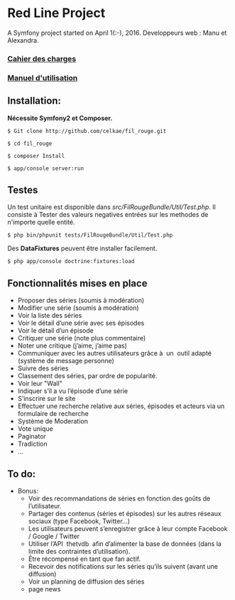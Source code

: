 
Red Line Project
================

A Symfony project started on April 1(:-), 2016.
Developpeurs web : Manu et Alexandra.

### [Cahier des charges](https://github.com/Celkae/fil_rouge/blob/master/cahier_des_charges.pdf)


### [Manuel d'utilisation](https://github.com/Celkae/fil_rouge/blob/master/doc/user-doc-0.md)


## Installation:

**Nécessite Symfony2 et Composer.**

`$ Git clone http://github.com/celkae/fil_rouge.git`

`$ cd fil_rouge`

`$ composer Install`

`$ app/console server:run`

## Testes

Un test unitaire est disponible dans *src/FilRougeBundle/Util/Test.php*.
Il consiste à Tester des valeurs negatives entrées sur les methodes de n'importe quelle entité.

`$ php bin/phpunit tests/FilRougeBundle/Util/Test.php`

Des **DataFixtures** peuvent être installer facilement.

`$ php app/console doctrine:fixtures:load`

## Fonctionnalités mises en place

* Proposer des séries (soumis à modération)
* Modifier une série (soumis à modération)
* Voir la liste des séries
* Voir le détail d’une série avec ses épisodes
* Voir le détail d’un épisode
* Critiquer une série (note plus commentaire)
* Noter une critique (j’aime, j’aime pas)
* Communiquer avec les autres utilisateurs grâce à ​ un ​ outil adapté (système de message personne)
* Suivre des séries
* Classement des séries, par ordre de popularité.  
* Voir leur "Wall"
* Indiquer s’il a vu l’épisode d’une série
* S’inscrire sur le site
* Effectuer une recherche relative aux séries, épisodes et acteurs via un formulaire de recherche  
* Système de Moderation
* Vote unique
* Paginator
* Tradiction
* ...

## To do:

* Bonus:
  * Voir des recommandations de séries en fonction des goûts de l’utilisateur.
  * Partager des contenus (séries et épisodes) sur les autres réseaux sociaux (type Facebook, Twitter…)
  * Les utilisateurs peuvent s’enregistrer grâce à leur compte Facebook / Google / Twitter
  * Utiliser l’API ​ thetvdb ​ afin d’alimenter la base de données (dans la limite des contraintes d’utilisation).
  * Être récompensé en tant que fan actif.
  * Recevoir des notifications sur les séries qu’ils suivent (avant une diffusion)
  * Voir un planning de diffusion des séries
  * page news
